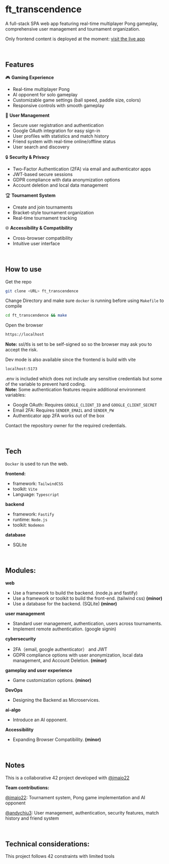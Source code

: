 # ft_transcendence

A full-stack SPA web app featuring real-time multiplayer Pong gameplay, comprehensive user management and tournament organization.

Only frontend content is deployed at the moment: [visit the live app](https://authplay.vercel.app)

<br>

## Features
🎮 **Gaming Experience**

- Real-time multiplayer Pong
- AI opponent for solo gameplay
- Customizable game settings (ball speed, paddle size, colors)
- Responsive controls with smooth gameplay

👥 **User Management**

- Secure user registration and authentication
- Google OAuth integration for easy sign-in
- User profiles with statistics and match history
- Friend system with real-time online/offline status
- User search and discovery

🔒 **Security & Privacy**

- Two-Factor Authentication (2FA) via email and authenticator apps
- JWT-based secure sessions
- GDPR compliance with data anonymization options
- Account deletion and local data management

🏆 **Tournament System**

- Create and join tournaments
- Bracket-style tournament organization
- Real-time tournament tracking

🌐 **Accessibility & Compatibility**

- Cross-browser compatibility
- Intuitive user interface

<br>

## How to use

Get the repo
```bash
git clone <URL> ft_transcendence
```

Change Directory and make sure `docker` is running before using `Makefile` to compile
```bash
cd ft_transcendence && make
```

Open the browser
```bash
https://localhost
```
**Note:** ssl/tls is set to be self-signed so so the browser may ask you to accept the risk.


Dev mode is also available since the frontend is build with vite
```bash
localhost:5173
```

.env is included which does not include any sensitive credentials but some of the variable to prevent hard coding.  
**Note:** Some authentication features require additional environment variables:
- Google OAuth: Requires `GOOGLE_CLIENT_ID` and `GOOGLE_CLIENT_SECRET` 
- Email 2FA: Requires `SENDER_EMAIL` and `SENDER_PW`
- Authenticator app 2FA works out of the box

Contact the repository owner for the required credentials.

<br>

## Tech

`Docker` is used to run the web.  

**frontend:**
 - framework: `TailwindCSS`
 - toolkit: `Vite`
 - Language: `Typescript`
   
**backend**
 - framework: `Fastify`
 - runtime: `Node.js`
 - toolkit: `Nodemon`

**database**
 - SQLite

<br>

## Modules:

**web**
- Use a framework to build the backend. (node.js and fastify)
- Use a framework or toolkit to build the front-end. (tailwind css) **(minor)**
- Use a database for the backend. (SQLite) **(minor)**

**user management**
- Standard user management, authentication, users across tournaments.
- Implement remote authentication. (google signin)

**cybersecurity**
- 2FA（email, google authenticator） and JWT
- GDPR compliance options with user anonymization, local data management, and Account Deletion. **(minor)**

**gameplay and user experience**
- Game customization options. **(minor)**

**DevOps**
- Designing the Backend as Microservices.

**ai-algo**
- Introduce an AI opponent.

**Accessibility**
- Expanding Browser Compatibility. **(minor)**

<br>

## Notes

This is a collaborative 42 project developed with [@jmaio22](https://github.com/jmaio22)

**Team contributions:**

[@jmaio22](https://github.com/jmaio22): Tournament system, Pong game implementation and AI opponent

[@andychiu3](https://github.com/andychiu3):  User management, authentication, security features, match history and friend system

<br>

## Technical considerations:

This project follows 42 constraints with limited tools 

<br>
